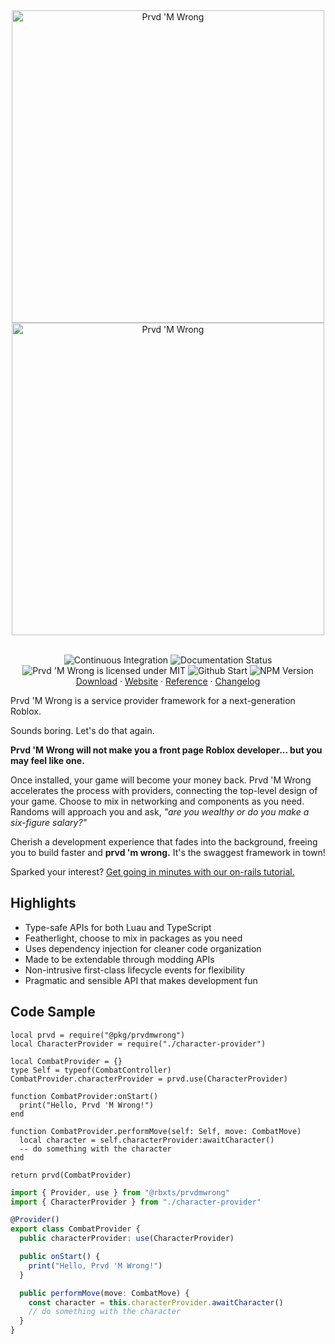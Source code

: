 <div align="center">
<img
  align="center"
  src="https://raw.githubusercontent.com/team-fireworks/prvdmwrong/main/assets/wordmark-dark.svg#gh-dark-mode-only"
  alt="Prvd 'M Wrong"
  width="500px"/>
<img
  align="center"
  src="https://raw.githubusercontent.com/team-fireworks/prvdmwrong/main/assets/wordmark-light.svg#gh-light-mode-only"
  alt="Prvd 'M Wrong"
  width="500px"/>

<br/>
<br/>

![Continuous Integration](https://img.shields.io/github/actions/workflow/status/team-fireworks/prvdmwrong/ci.yml?style=flat-square&label=Continuous%20Integration)
![Documentation Status](https://img.shields.io/github/actions/workflow/status/team-fireworks/prvdmwrong/docs.yml?style=flat-square&label=Documentation)<br/>
![Prvd 'M Wrong is licensed under MIT](https://img.shields.io/badge/license-MIT-blue?style=flat-square)
![Github Start](https://img.shields.io/github/stars/team-fireworks/prvdmwrong.svg?style=flat-square)
![NPM Version](https://img.shields.io/npm/v/%40rbxts%2Fprvdmwrong?style=flat-square)
</br>
<a href="https://github.com/team-fireworks/prvdmwrong/releases">Download</a> ·
<a href="https://team-fireworks.github.io/prvdmwrong/latest/reference">Website</a> ·
<a href="https://team-fireworks.github.io/prvdmwrong/latest/reference">Reference</a> ·
<a href="CHANGELOG.md">Changelog</a>
</div>

Prvd 'M Wrong is a service provider framework for a next-generation Roblox.

Sounds boring. Let's do that again.

**Prvd 'M Wrong will not make you a front page Roblox developer... but you may
feel like one.**

Once installed, your game will become your money back. Prvd 'M Wrong accelerates
the process with providers, connecting the top-level design of your game. Choose
to mix in networking and components as you need. Randoms will approach you and
ask, *"are you wealthy or do you make a six-figure salary?"*

Cherish a development experience that fades into the background, freeing you to
build faster and **prvd 'm wrong.** It's the swaggest framework in town!

Sparked your interest? [Get going in minutes with our on-rails
tutorial.](https://team-fireworks.github.io/prvdmwrong/latest/tutorials/)

## Highlights

- Type-safe APIs for both Luau and TypeScript
- Featherlight, choose to mix in packages as you need
- Uses dependency injection for cleaner code organization
- Made to be extendable through modding APIs
- Non-intrusive first-class lifecycle events for flexibility
- Pragmatic and sensible API that makes development fun

## Code Sample

```Luau
local prvd = require("@pkg/prvdmwrong")
local CharacterProvider = require("./character-provider")

local CombatProvider = {}
type Self = typeof(CombatController)
CombatProvider.characterProvider = prvd.use(CharacterProvider)

function CombatProvider:onStart()
  print("Hello, Prvd 'M Wrong!")
end

function CombatProvider.performMove(self: Self, move: CombatMove)
  local character = self.characterProvider:awaitCharacter()
  -- do something with the character
end

return prvd(CombatProvider)
```

```TypeScript
import { Provider, use } from "@rbxts/prvdmwrong"
import { CharacterProvider } from "./character-provider"

@Provider()
export class CombatProvider {
  public characterProvider: use(CharacterProvider)

  public onStart() {
    print("Hello, Prvd 'M Wrong!")
  }

  public performMove(move: CombatMove) {
    const character = this.characterProvider.awaitCharacter()
    // do something with the character
  }
}
```
